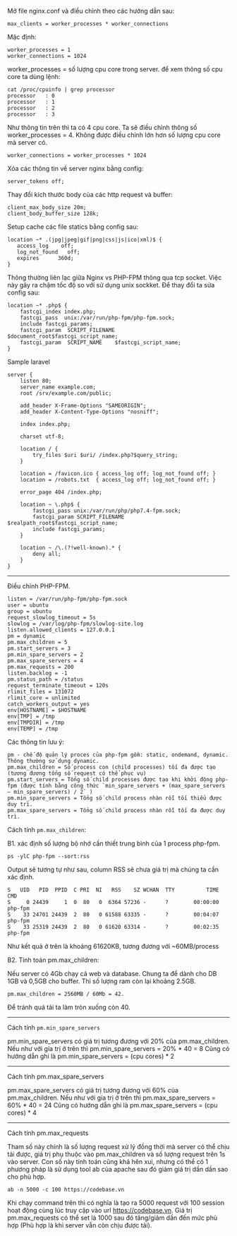 
Mở file nginx.conf và điều chỉnh theo các hướng dẫn sau:

```
max_clients = worker_processes * worker_connections
```

Mặc định:

```
worker_processes = 1
worker_connections = 1024
```

worker_processes = số lượng cpu core trong server. để xem thông số cpu core ta dùng lệnh:

```
cat /proc/cpuinfo | grep processor
processor   : 0
processor   : 1
processor   : 2
processor   : 3
```

Như thông tin trên thì ta có 4 cpu core. Ta sẽ điều chỉnh thông số worker_processes = 4.
Không được điều chỉnh lớn hơn số lượng cpu core mà server có.

```
worker_connections = worker_processes * 1024
```

Xóa các thông tin về server nginx bằng config:

```
server_tokens off;
```

Thay đổi kích thước body của các http request và buffer:

```
client_max_body_size 20m;
client_body_buffer_size 128k;
```

Setup cache các file statics bằng config sau:

```
location ~* .(jpg|jpeg|gif|png|css|js|ico|xml)$ {  
   access_log    off;  
   log_not_found   off;  
   expires      360d;  
}
```

Thông thường liên lạc giữa Nginx vs PHP-FPM thông qua tcp socket.
Việc này gây ra chậm tốc độ so với sử dụng unix sockket.
Để thay đổi ta sửa config sau:

```
location ~* .php$ {
    fastcgi_index index.php;
    fastcgi_pass  unix:/var/run/php-fpm/php-fpm.sock;
    include fastcgi_params;
    fastcgi_param  SCRIPT_FILENAME  $document_root$fastcgi_script_name;  
    fastcgi_param  SCRIPT_NAME    $fastcgi_script_name;
}
```

Sample laravel

```
server {
    listen 80;
    server_name example.com;
    root /srv/example.com/public;

    add_header X-Frame-Options "SAMEORIGIN";
    add_header X-Content-Type-Options "nosniff";

    index index.php;

    charset utf-8;

    location / {
        try_files $uri $uri/ /index.php?$query_string;
    }

    location = /favicon.ico { access_log off; log_not_found off; }
    location = /robots.txt  { access_log off; log_not_found off; }

    error_page 404 /index.php;

    location ~ \.php$ {
        fastcgi_pass unix:/var/run/php/php7.4-fpm.sock;
        fastcgi_param SCRIPT_FILENAME $realpath_root$fastcgi_script_name;
        include fastcgi_params;
    }

    location ~ /\.(?!well-known).* {
        deny all;
    }
}
```
-----------------

Điều chỉnh PHP-FPM.

```
listen = /var/run/php-fpm/php-fpm.sock
user = ubuntu  
group = ubuntu  
request_slowlog_timeout = 5s  
slowlog = /var/log/php-fpm/slowlog-site.log  
listen.allowed_clients = 127.0.0.1  
pm = dynamic  
pm.max_children = 5  
pm.start_servers = 3  
pm.min_spare_servers = 2  
pm.max_spare_servers = 4  
pm.max_requests = 200  
listen.backlog = -1  
pm.status_path = /status  
request_terminate_timeout = 120s  
rlimit_files = 131072  
rlimit_core = unlimited  
catch_workers_output = yes  
env[HOSTNAME] = $HOSTNAME  
env[TMP] = /tmp  
env[TMPDIR] = /tmp  
env[TEMP] = /tmp  
```

Các thông tin lưu ý:

```
pm - chế độ quản lý proces của php-fpm gồm: static, ondemand, dynamic. Thông thường sử dụng dynamic.
pm.max_children = Số process con (child processes) tối đa được tạo (tương đương tổng số request có thể phục vụ)
pm.start_servers = Tổng số child processes được tạo khi khởi động php-fpm (được tính bằng công thức `min_spare_servers + (max_spare_servers – min_spare_servers) / 2` )
pm.min_spare_servers = Tổng số child process nhàn rỗi tối thiểu được duy trì.
pm.max_spare_servers = Tổng số child process nhàn rỗi tối đa được duy trì.
```

Cách tính `pm.max_children`:

B1. xác định số lượng bộ nhớ cần thiết trung bình của 1 process php-fpm.

```
ps -ylC php-fpm --sort:rss
```

Output sẽ tương tự như sau, column RSS sẽ chưa giá trị mà chúng ta cần xác định.

```
S   UID   PID  PPID  C PRI  NI   RSS    SZ WCHAN  TTY          TIME CMD
S     0 24439     1  0  80   0  6364 57236 -      ?        00:00:00 php-fpm
S    33 24701 24439  2  80   0 61588 63335 -      ?        00:04:07 php-fpm
S    33 25319 24439  2  80   0 61620 63314 -      ?        00:02:35 php-fpm
```

Như kết quả ở trên là khoảng 61620KB, tương đương với ~60MB/process

B2. Tính toán pm.max_children:

Nếu server có 4Gb chạy cả web và database. Chung ta để dành cho DB 1GB và 0,5GB cho buffer. Thì số lượng ram còn lại khoảng 2.5GB.

```
pm.max_children = 2560MB / 60Mb = 42.
```

Để tránh quá tải ta làm tròn xuống còn 40.

----------------
Cách tính `pm.min_spare_servers`

pm.min_spare_servers có giá trị tương đương với 20% của pm.max_children.
Nếu như với gía trị ở trên thì pm.min_spare_servers = 20% * 40 = 8
Cũng có hướng dẫn ghi là pm.min_spare_servers = (cpu cores) * 2

----------------
Cách tính pm.max_spare_servers

pm.max_spare_servers có giá trị tương đương với 60% của pm.max_children.
Nếu như với gía trị ở trên thì pm.max_spare_servers = 60% * 40 = 24
Cũng có hướng dẫn ghi là pm.max_spare_servers = (cpu cores) * 4

----------------
Cách tính pm.max_requests

Tham số này chính là số lượng request xử lý đồng thời mà server có thể chịu tải được, giá trị phụ thuộc vào pm.max_children và số lượng request trên 1s vào server.
Con số này tính toán cũng khá hên xui, nhưng có thể có 1 phương pháp là sử dụng tool ab của apache sau đó giảm giá trị dần dần sao cho phù hợp.

```
ab -n 5000 -c 100 https://codebase.vn
```

Khi chạy command trên thì có nghĩa là tạo ra 5000 request với 100 session hoạt động cùng lúc truy cập vào url https://codebase.vn.
Giá trị pm.max_requests có thể set là 1000 sau đó tăng/giảm dần đến mức phù hợp (Phù hợp là khi server vẫn còn chịu được tải).

